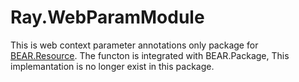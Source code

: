 # Ray.WebParamModule

This is web context parameter annotations only package for [BEAR.Resource](https://github.com/bearsunday/BEAR.Resource).
The functon is integrated with BEAR.Package, This implemantation is no longer exist in this package.
